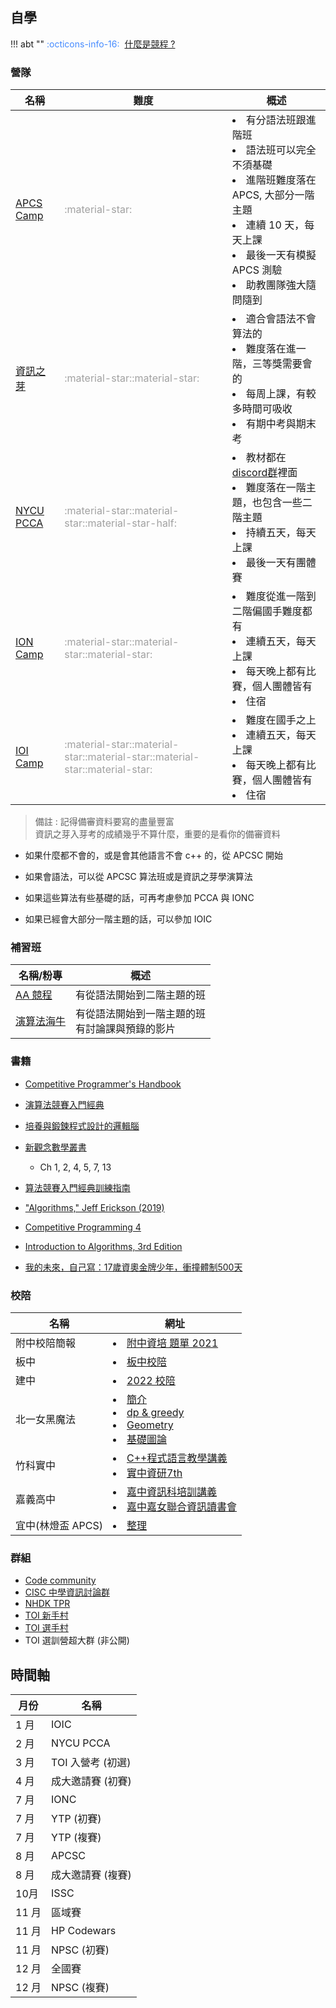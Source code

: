 ## 自學

!!! abt ""
	<font color="#448aff">:octicons-info-16:</font>&nbsp;&nbsp;[<font>什麼是競程 ?</font>](https://hackmd.io/@LittlePants/Hyw_rueGK)
    
### 營隊

| 名稱                                               | 難度                                                         | 概述                                                         |
| -------------------------------------------------- | ------------------------------------------------------------ | ------------------------------------------------------------ |
| [APCS Camp](https://www.facebook.com/apcscamp)     | <font color="#A1A1A1">:material-star:</font>                 | <li>有分語法班跟進階班<br><li>語法班可以完全不須基礎<br><li>進階班難度落在 APCS, 大部分一階主題<br><li>連續 10 天，每天上課<br><li>最後一天有模擬 APCS 測驗<br><li>助教團隊強大隨問隨到 |
| [資訊之芽](https://www.facebook.com/ntucsiesprout) | <font color="#A1A1A1">:material-star::material-star:</font>  | <li>適合會語法不會算法的<br><li>難度落在進一階，三等獎需要會的<br><li>每周上課，有較多時間可吸收<br><li>有期中考與期末考 |
| [NYCU PCCA](https://www.facebook.com/NCTUPCCA)     | <font color="#A1A1A1">:material-star::material-star::material-star-half:</font> | <li>教材都在[discord群](https://discord.gg/BwU9T5vs2J)裡面<br><li>難度落在一階主題，也包含一些二階主題<br><li>持續五天，每天上課<br><li>最後一天有團體賽 |
| [ION Camp](https://www.facebook.com/nthuioncamp)   | <font color="#A1A1A1">:material-star::material-star::material-star:</font> | <li>難度從進一階到二階偏國手難度都有<br/><li>連續五天，每天上課<br/><li>每天晚上都有比賽，個人團體皆有<br/><li>住宿<br/> |
| [IOI Camp](https://www.facebook.com/ioicamp)       | <font color="#A1A1A1">:material-star::material-star::material-star::material-star::material-star:</font> | <li>難度在國手之上<br><li>連續五天，每天上課<br><li>每天晚上都有比賽，個人團體皆有<br><li>住宿<br/> |

> 備註 : 
> 記得備審資料要寫的盡量豐富<br>
> 資訊之芽入芽考的成績幾乎不算什麼，重要的是看你的備審資料

- 如果什麼都不會的，或是會其他語言不會 c++ 的，從 APCSC 開始

- 如果會語法，可以從 APCSC 算法班或是資訊之芽學演算法

- 如果這些算法有些基礎的話，可再考慮參加 PCCA 與 IONC

- 如果已經會大部分一階主題的話，可以參加 IOIC

### 補習班

| 名稱/粉專                                          | 概述                                               |
| -------------------------------------------------- | -------------------------------------------------- |
| [AA 競程](https://www.facebook.com/AAdreamoon)     | 有從語法開始到二階主題的班                         |
| [演算法海牛](https://www.facebook.com/algo.seacow) | 有從語法開始到一階主題的班<br>有討論課與預錄的影片 |

### 書籍

- [Competitive Programmer's Handbook](https://cses.fi/book/book.pdf)
- [演算法競賽入門經典](https://www.tenlong.com.tw/products/9787302356288)
- [培養與鍛鍊程式設計的邏輯腦](https://www.tenlong.com.tw/products/9789862017777)
- [新觀念數學叢書](https://www.efficient.com.tw/?route=product/category&path=3_1203_1223&cour=5&ver=26)
	- Ch 1, 2, 4, 5, 7, 13

- [算法競賽入門經典訓練指南](https://www.tenlong.com.tw/products/9787302291077#)
- ["Algorithms," Jeff Erickson (2019)](https://jeffe.cs.illinois.edu/teaching/algorithms/)
- [Competitive Programming 4](https://cpbook.net/)
- [Introduction to Algorithms, 3rd Edition](https://www.amazon.com/Introduction-Algorithms-3rd-MIT-Press/dp/0262033844)
- [
我的未來，自己寫：17歲資奧金牌少年，衝撞體制500天](https://www.books.com.tw/products/0010771575)

### 校陪

| 名稱              | 網址                                                         |
| ----------------- | ------------------------------------------------------------ |
| 附中校陪簡報      | <li>[附中資培 題單 2021](https://codeforces.com/group/3Xn3T5DO0a/contests) |
| 板中              | <li>[板中校陪](https://sites.google.com/site/pcshic/zi-xun-pei-xun) |
| 建中              | <li>[2022 校陪](https://tioj.ck.tp.edu.tw/articles/27)       |
| 北一女黑魔法      | <li>[簡介](https://hackmd.io/@hhhhaura/r1KdR5avq)<br/><li>[dp & greedy](https://slides.com/fhvirus/bm-dp-greedy)<br/><li>[Geometry](https://drive.google.com/file/d/1ZIf1yeDzheYddv5SiRI6LzsD-5PxkDlJ/view)<br/><li>[基礎圖論](https://slides.com/justinlai2003/palette) |
| 竹科實中          | <li>[C++程式語言教學講義](https://hackmd.io/@CLKO/B18yT_i5Z)<br><li>[實中資研7th](https://hackmd.io/@nehs-iced-7th) |
| 嘉義高中          | <li>[嘉中資訊科培訓講義](https://hackmd.io/@vincent97198/SyAUzqZP8)<br><li>[嘉中嘉女聯合資訊讀書會](https://hackmd.io/@Koying/B1Ocazx7K/https%3A%2F%2Fhackmd.io%2F@Koying%2FB1xaSp449) |
| 宜中(林燈盃 APCS) | <li><a href="/wiki/cp/images/林燈盃.html" target="_blank">整理</a> |

### 群組

- [Code community](https://discord.gg/Xg3aZPssEy)
- [CISC 中學資訊討論群](https://discord.gg/cisc)
- [NHDK TPR](https://discord.gg/FhFh5B6FqU)
- [TOI 新手村](https://www.facebook.com/groups/1500275723594463/)
- [TOI 選手村](https://www.facebook.com/groups/569965449807555/)
- TOI 選訓營超大群 (非公開)

## 時間軸

| 月份  | 名稱              |
| ----- | ----------------- |
| 1 月  | IOIC              |
| 2 月  | NYCU PCCA         |
| 3 月  | TOI 入營考 (初選) |
| 4 月  | 成大邀請賽 (初賽) |
| 7 月  | IONC              |
| 7 月  | YTP (初賽)        |
| 7 月  | YTP (複賽)        |
| 8 月  | APCSC             |
| 8 月  | 成大邀請賽 (複賽) |
| 10月  | ISSC              |
| 11 月 | 區域賽            |
| 11 月 | HP Codewars       |
| 11 月 | NPSC (初賽)       |
| 12 月 | 全國賽            |
| 12 月 | NPSC (複賽)       |

